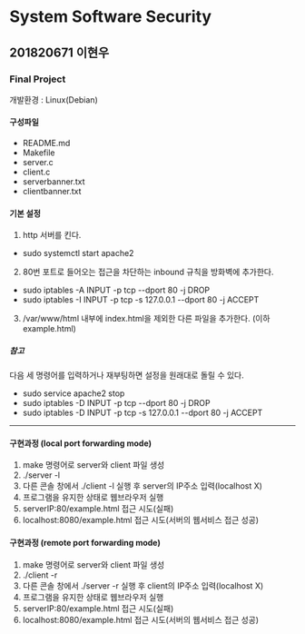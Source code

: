 # System Software Security

## 201820671 이현우

### Final Project

개발환경 : Linux(Debian)

#### 구성파일

- README.md
- Makefile
- server.c
- client.c
- serverbanner.txt
- clientbanner.txt

#### 기본 설정
1. http 서버를 킨다.
- sudo systemctl start apache2
2. 80번 포트로 들어오는 접근을 차단하는 inbound 규칙을 방화벽에 추가한다.
- sudo iptables -A INPUT -p tcp --dport 80 -j DROP
- sudo iptables -I INPUT -p tcp -s 127.0.0.1 --dport 80 -j ACCEPT
3. /var/www/html 내부에 index.html을 제외한 다른 파일을 추가한다. (이하 example.html)

##### 참고
다음 세 명령어를 입력하거나 재부팅하면 설정을 원래대로 돌릴 수 있다.
- sudo service apache2 stop
- sudo iptables -D INPUT -p tcp --dport 80 -j DROP
- sudo iptables -D INPUT -p tcp -s 127.0.0.1 --dport 80 -j ACCEPT
---
#### 구현과정 (local port forwarding mode)
1. make 명령어로 server와 client 파일 생성
2. ./server -l
3. 다른 콘솔 창에서 ./client -l 실행 후 server의 IP주소 입력(localhost X)
4. 프로그램을 유지한 상태로 웹브라우저 실행
5. serverIP:80/example.html 접근 시도(실패)
6. localhost:8080/example.html 접근 시도(서버의 웹서비스 접근 성공)

#### 구현과정 (remote port forwarding mode)
1. make 명령어로 server와 client 파일 생성
2. ./client -r
3. 다른 콘솔 창에서 ./server -r 실행 후 client의 IP주소 입력(localhost X)
4. 프로그램을 유지한 상태로 웹브라우저 실행
5. serverIP:80/example.html 접근 시도(실패)
6. localhost:8080/example.html 접근 시도(서버의 웹서비스 접근 성공)
